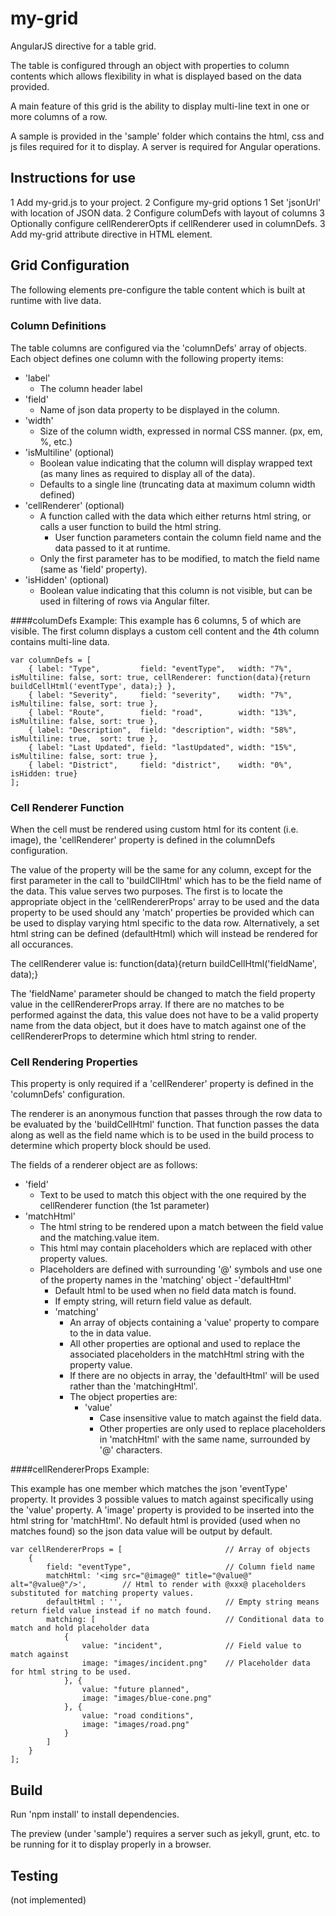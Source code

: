 # my-grid
AngularJS directive for a table grid.

The table is configured through an object with properties to column contents which allows flexibility in what is displayed based on the data provided.

A main feature of this grid is the ability to display multi-line text in one or more columns of a row.

A sample is provided in the 'sample' folder which contains the html, css and js files required for it to display.  A server is required for Angular operations.

## Instructions for use
1 Add my-grid.js to your project.
2 Configure my-grid options
  1 Set 'jsonUrl' with location of JSON data.
  2 Configure columDefs with layout of columns
  3 Optionally configure cellRendererOpts if cellRenderer used in columnDefs.
3 Add my-grid attribute directive in HTML element.

## Grid Configuration
The following elements pre-configure the table content which is built at runtime with live data.

### Column Definitions
The table columns are configured via the 'columnDefs' array of objects.  Each object defines one column with the following property items:

- 'label'
  - The column header label
- 'field'
  - Name of json data property to be displayed in the column.
- 'width'
  - Size of the column width, expressed in normal CSS manner. (px, em, %, etc.)
- 'isMultiline' (optional)
  - Boolean value indicating that the column will display wrapped text (as many lines as required to display all of the data).
  - Defaults to a single line (truncating data at maximum column width defined)
- 'cellRenderer' (optional)
  - A function called with the data which either returns html string, or calls a user function to build the html string.
    - User function parameters contain the column field name and the data passed to it at runtime.
  - Only the first parameter has to be modified, to match the field name (same as 'field' property).
- 'isHidden' (optional)
  - Boolean value indicating that this column is not visible, but can be used in filtering of rows via Angular filter.

####columDefs Example:
This example has 6 columns, 5 of which are visible.  The first column displays a custom cell content and the 4th column contains multi-line data.

```
var columnDefs = [
    { label: "Type",         field: "eventType",   width: "7%",  isMultiline: false, sort: true, cellRenderer: function(data){return buildCellHtml('eventType', data);} },
    { label: "Severity",     field: "severity",    width: "7%",  isMultiline: false, sort: true },
    { label: "Route",        field: "road",        width: "13%", isMultiline: false, sort: true },
    { label: "Description",  field: "description", width: "58%", isMultiline: true,  sort: true },
    { label: "Last Updated", field: "lastUpdated", width: "15%", isMultiline: false, sort: true },
    { label: "District",     field: "district",    width: "0%",  isHidden: true}
];
```

### Cell Renderer Function
When the cell must be rendered using custom html for its content (i.e. image), the 'cellRenderer' property is defined in the columnDefs configuration.

The value of the property will be the same for any column, except for the first parameter in the call to 'buildCllHtml' which has to be the field name of the data.  This value serves two purposes.  The first is to locate the appropriate object in the 'cellRendererProps' array to be used and the data property to be used should any 'match' properties be provided which can be used to display varying html specific to the data row.  Alternatively, a set html string can be defined (defaultHtml) which will instead be rendered for all occurances.

The cellRenderer value is: 
	function(data){return buildCellHtml('fieldName', data);}

The 'fieldName' parameter should be changed to match the field property value in the cellRendererProps array.  If there are no matches to be performed against the data, this value does not have to be a valid property name from the data object, but it does have to match against one of the cellRendererProps to determine which html string to render.

### Cell Rendering Properties
This property is only required if a 'cellRenderer' property is defined in the 'columnDefs' configuration.

The renderer is an anonymous function that passes through the row data to be evaluated by the 'buildCellHtml' function.  That function passes the data along as well as 
the field name which is to be used in the build process to determine which property block should be used.

The fields of a renderer object are as follows:
- 'field'
    - Text to be used to match this object with the one required by the cellRenderer function (the 1st parameter)
- 'matchHtml'
  - The html string to be rendered upon a match between the field value and the matching.value item.
  - This html may contain placeholders which are replaced with other property values.
  - Placeholders are defined with surrounding '@' symbols and use one of the property names in the 'matching' object
    -'defaultHtml'
      - Default html to be used when no field data match is found.
 	  - If empty string, will return field value as default.
    - 'matching'
      - An array of objects containing a 'value' property to compare to the in data value.
      - All other properties are optional and used to replace the associated placeholders in the matchHtml string with the property value.
      - If there are no objects in array, the 'defaultHtml' will be used rather than the 'matchingHtml'.
      - The object properties are:
        - 'value'
          - Case insensitive value to match against the field data.
          - Other properties are only used to replace placeholders in 'matchHtml' with the same name, surrounded by '@' characters.


####cellRendererProps Example:

This example has one member which matches the json 'eventType' property.  It provides 3 possible values to match against specifically using the 'value' property.
A 'image' property is provided to be inserted into the html string for 'matchHtml'.
No default html is provided (used when no matches found) so the json data value will be output by default.

```
var cellRendererProps = [						// Array of objects
	{
    	field: "eventType",						// Column field name
    	matchHtml: '<img src="@image@" title="@value@" alt="@value@"/>',		// Html to render with @xxx@ placeholders substituted for matching property values.
    	defaultHtml : '',						// Empty string means return field value instead if no match found.
    	matching: [								// Conditional data to match and hold placeholder data
	    	{
	    		value: "incident",				// Field value to match against
	    		image: "images/incident.png"	// Placeholder data for html string to be used.
	    	}, {
	    		value: "future planned",
	    		image: "images/blue-cone.png"
	    	}, {
	    		value: "road conditions",
	    		image: "images/road.png"
	    	}
    	]
    }
];
```

## Build

Run 'npm install' to install dependencies.

The preview (under 'sample') requires a server such as jekyll, grunt, etc. to be running for it to display properly in a browser.

## Testing

(not implemented)
